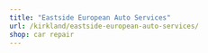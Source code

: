 ```yaml
---
title: "Eastside European Auto Services"
url: /kirkland/eastside-european-auto-services/
shop: car repair
---
```

